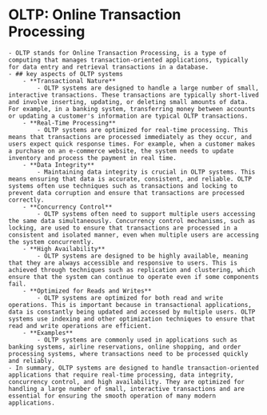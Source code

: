 # OLTP: Online Transaction Processing
	- OLTP stands for Online Transaction Processing, is a type of computing that manages transaction-oriented applications, typically for data entry and retrieval transactions in a database.
	- ## key aspects of OLTP systems
		- **Transactional Nature**
			- OLTP systems are designed to handle a large number of small, interactive transactions. These transactions are typically short-lived and involve inserting, updating, or deleting small amounts of data. For example, in a banking system, transferring money between accounts or updating a customer's information are typical OLTP transactions.
		- **Real-Time Processing**
			- OLTP systems are optimized for real-time processing. This means that transactions are processed immediately as they occur, and users expect quick response times. For example, when a customer makes a purchase on an e-commerce website, the system needs to update inventory and process the payment in real time.
		- **Data Integrity**
			- Maintaining data integrity is crucial in OLTP systems. This means ensuring that data is accurate, consistent, and reliable. OLTP systems often use techniques such as transactions and locking to prevent data corruption and ensure that transactions are processed correctly.
		- **Concurrency Control**
			- OLTP systems often need to support multiple users accessing the same data simultaneously. Concurrency control mechanisms, such as locking, are used to ensure that transactions are processed in a consistent and isolated manner, even when multiple users are accessing the system concurrently.
		- **High Availability**
			- OLTP systems are designed to be highly available, meaning that they are always accessible and responsive to users. This is achieved through techniques such as replication and clustering, which ensure that the system can continue to operate even if some components fail.
		- **Optimized for Reads and Writes**
			- OLTP systems are optimized for both read and write operations. This is important because in transactional applications, data is constantly being updated and accessed by multiple users. OLTP systems use indexing and other optimization techniques to ensure that read and write operations are efficient.
		- **Examples**
			- OLTP systems are commonly used in applications such as banking systems, airline reservations, online shopping, and order processing systems, where transactions need to be processed quickly and reliably.
	- In summary, OLTP systems are designed to handle transaction-oriented applications that require real-time processing, data integrity, concurrency control, and high availability. They are optimized for handling a large number of small, interactive transactions and are essential for ensuring the smooth operation of many modern applications.
